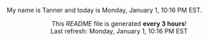 My name is Tanner and today is Monday, January 1, 10:16 PM EST.

<p align="center">This <i>README</i> file is generated <b>every 3 hours</b>!</br>Last refresh: Monday, January 1, 10:16 PM EST<br /></p>
